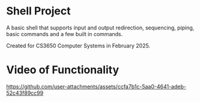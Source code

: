 # Shell Project
A basic shell that supports input and output redirection, sequencing, piping, basic commands and a few built in commands.

Created for CS3650 Computer Systems in February 2025.

# Video of Functionality 

https://github.com/user-attachments/assets/ccfa7b1c-5aa0-4641-adeb-52c43f89cc99

